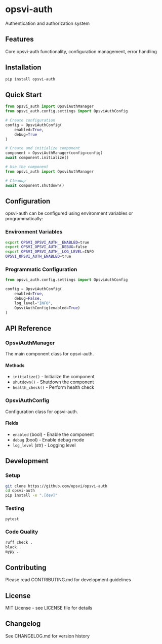 # opsvi-auth

Authentication and authorization system

## Features

Core opsvi-auth functionality, configuration management, error handling

## Installation

```bash
pip install opsvi-auth
```

## Quick Start

```python
from opsvi_auth import OpsviAuthManager
from opsvi_auth.config.settings import OpsviAuthConfig

# Create configuration
config = OpsviAuthConfig(
    enabled=True,
    debug=True
)

# Create and initialize component
component = OpsviAuthManager(config=config)
await component.initialize()

# Use the component
from opsvi_auth import OpsviAuthManager

# Cleanup
await component.shutdown()
```

## Configuration

opsvi-auth can be configured using environment variables or programmatically:

### Environment Variables

```bash
export OPSVI_OPSVI_AUTH__ENABLED=true
export OPSVI_OPSVI_AUTH__DEBUG=false
export OPSVI_OPSVI_AUTH__LOG_LEVEL=INFO
OPSVI_OPSVI_AUTH_ENABLED=true
```

### Programmatic Configuration

```python
from opsvi_auth.config.settings import OpsviAuthConfig

config = OpsviAuthConfig(
    enabled=True,
    debug=False,
    log_level="INFO",
    OpsviAuthConfig(enabled=True)
)
```

## API Reference

### OpsviAuthManager

The main component class for opsvi-auth.

#### Methods

- `initialize()` - Initialize the component
- `shutdown()` - Shutdown the component
- `health_check()` - Perform health check


### OpsviAuthConfig

Configuration class for opsvi-auth.

#### Fields

- `enabled` (bool) - Enable the component
- `debug` (bool) - Enable debug mode
- `log_level` (str) - Logging level


## Development

### Setup

```bash
git clone https://github.com/opsvi/opsvi-auth
cd opsvi-auth
pip install -e ".[dev]"
```

### Testing

```bash
pytest
```

### Code Quality

```bash
ruff check .
black .
mypy .
```

## Contributing

Please read CONTRIBUTING.md for development guidelines

## License

MIT License - see LICENSE file for details

## Changelog

See CHANGELOG.md for version history
